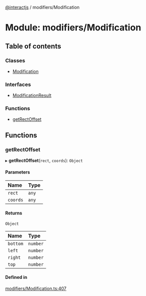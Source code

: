 [@interactjs](../README.md) / modifiers/Modification

# Module: modifiers/Modification

## Table of contents

### Classes

- [Modification](../classes/modifiers_Modification.Modification.md)

### Interfaces

- [ModificationResult](../interfaces/modifiers_Modification.ModificationResult.md)

### Functions

- [getRectOffset](modifiers_Modification.md#getrectoffset)

## Functions

### getRectOffset

▸ **getRectOffset**(`rect`, `coords`): `Object`

#### Parameters

| Name | Type |
| :------ | :------ |
| `rect` | `any` |
| `coords` | `any` |

#### Returns

`Object`

| Name | Type |
| :------ | :------ |
| `bottom` | `number` |
| `left` | `number` |
| `right` | `number` |
| `top` | `number` |

#### Defined in

[modifiers/Modification.ts:407](https://github.com/taye/interact.js/blob/24fdee86/packages/@interactjs/modifiers/Modification.ts#L407)
